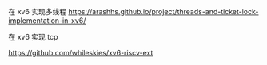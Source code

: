 在 xv6 实现多线程
https://arashhs.github.io/project/threads-and-ticket-lock-implementation-in-xv6/

 在 xv6 实现 tcp

https://github.com/whileskies/xv6-riscv-ext